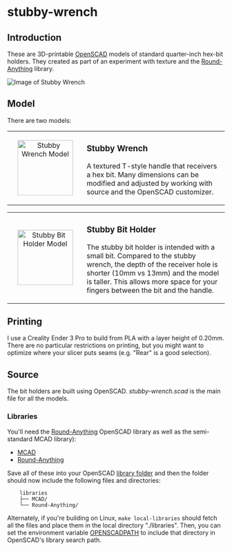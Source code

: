 # stubby-wrench

## Introduction

These are 3D-printable [OpenSCAD](https://openscad.org/) models of standard quarter-inch
hex-bit holders. They created as part of an experiment with texture and the [Round-Anything](https://github.com/Irev-Dev/Round-Anything)
library.

![Image of Stubby Wrench](../media/media/stubby-wrench.jpg?raw=true "Stubby Wrench with Bit")

## Model

There are two models:

<div class="model" data-name="Stubby Wrench" data-icon-size="128" data-left-icon="stubby-wrench.icon.png" data-left="stubby-wrench.stl"><!-- expanded by annotate-model --><table align="center" width="100%"><tbody><tr width="100%"><td align="center" width="160" height="160"><a href="../media/media/stubby-wrench.stl" target="_blank" title="View Stubby Wrench Model"><img src="../media/media/stubby-wrench.icon.png" alt="Stubby Wrench Model" width="128" height="128" /></a></td><td>

### Stubby Wrench

A textured T-style handle that receivers a hex bit. Many dimensions can be modified
and adjusted by working with source and the OpenSCAD customizer.

</td></tr></tbody></table></div>

<div class="model" data-name="Stubby Bit Holder" data-icon-size="128" data-left-icon="stubby-bit-holder.icon.png" data-left="stubby-bit-holder.stl"><!-- expanded by annotate-model --><table align="center" width="100%"><tbody><tr width="100%"><td align="center" width="160" height="160"><a href="../media/media/stubby-bit-holder.stl" target="_blank" title="View Stubby Bit Holder Model"><img src="../media/media/stubby-bit-holder.icon.png" alt="Stubby Bit Holder Model" width="128" height="128" /></a></td><td>

### Stubby Bit Holder

The stubby bit holder is intended with a small bit. Compared to the
stubby wrench, the depth of the receiver hole is shorter (10mm vs 13mm) and
the model is taller. This allows more space for your fingers between the
bit and the handle.

</td></tr></tbody></table></div>

## Printing

I use a Creality Ender 3 Pro to build from PLA with a layer height of
0.20mm. There are no particular restrictions on printing, but you might
want to optimize where your slicer puts seams (e.g. "Rear" is a good
selection).

## Source

The bit holders are built using OpenSCAD. *stubby-wrench.scad* is the main
file for all the models.

### Libraries

You'll need the [Round-Anything](https://github.com/Irev-Dev/Round-Anything)
OpenSCAD library as well as the semi-standard MCAD library):

- [MCAD](https://github.com/openscad/MCAD)
- [Round-Anything](https://github.com/Irev-Dev/Round-Anything)

Save all of these into your OpenSCAD [library folder](https://wikibooks.org/wiki/OpenSCAD_User_Manual/Libraries)
and then the folder should now include the following files and directories:

```
    libraries
    ├── MCAD/
    └── Round-Anything/
```

Alternately, if you're building on Linux, `make local-libraries` should fetch all the files
and place them in the local directory "./libraries". Then, you can set the environment variable
[OPENSCADPATH](https://wikibooks.org/wiki/OpenSCAD_User_Manual/Libraries#Setting_OPENSCADPATH)
to include that directory in OpenSCAD's library search path.
